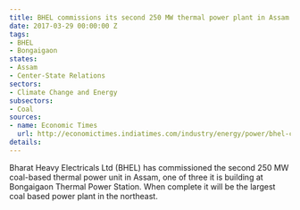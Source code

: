 ```yaml
---
title: BHEL commissions its second 250 MW thermal power plant in Assam
date: 2017-03-29 00:00:00 Z
tags:
- BHEL
- Bongaigaon
states:
- Assam
- Center-State Relations
sectors:
- Climate Change and Energy
subsectors:
- Coal
sources:
- name: Economic Times
  url: http://economictimes.indiatimes.com/industry/energy/power/bhel-commissions-250-mw-plant-in-assam/articleshow/57795846.cms
details: 
---
```


Bharat Heavy Electricals Ltd (BHEL) has commissioned the second 250 MW coal-based thermal power unit in Assam, one of three it is building at Bongaigaon Thermal Power Station. When complete it will be the largest coal based power plant in the northeast.
